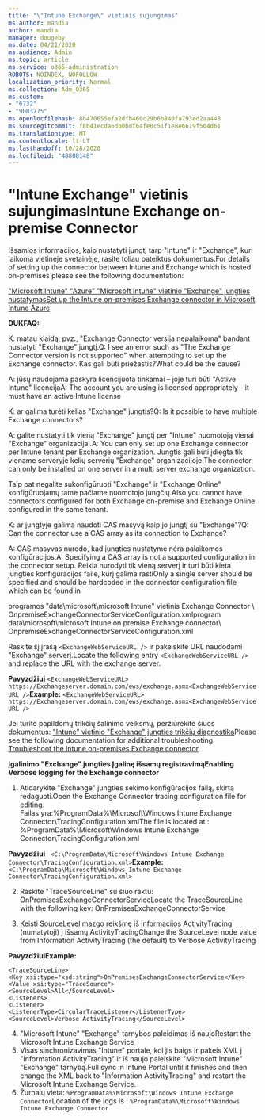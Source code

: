 ```yaml
---
title: "\"Intune Exchange\" vietinis sujungimas"
ms.author: mandia
author: mandia
manager: dougeby
ms.date: 04/21/2020
ms.audience: Admin
ms.topic: article
ms.service: o365-administration
ROBOTS: NOINDEX, NOFOLLOW
localization_priority: Normal
ms.collection: Adm_O365
ms.custom:
- "6732"
- "9003775"
ms.openlocfilehash: 8b470655efa2dfb460c29b6b840fa793ed2aa448
ms.sourcegitcommit: f8b41ecda6db0b8f64fe0c51f1e8e6619f504d61
ms.translationtype: MT
ms.contentlocale: lt-LT
ms.lasthandoff: 10/28/2020
ms.locfileid: "48808148"
---
```

# <a name="intune-exchange-on-premise-connector"></a><span data-ttu-id="8f794-102">"Intune Exchange" vietinis sujungimas</span><span class="sxs-lookup"><span data-stu-id="8f794-102">Intune Exchange on-premise Connector</span></span>

<span data-ttu-id="8f794-103">Išsamios informacijos, kaip nustatyti jungtį tarp "Intune" ir "Exchange", kuri laikoma vietinėje svetainėje, rasite toliau pateiktus dokumentus.</span><span class="sxs-lookup"><span data-stu-id="8f794-103">For details of setting up the connector between Intune and Exchange which is hosted on-premises please see the following documentation:</span></span>

[<span data-ttu-id="8f794-104">"Microsoft Intune" "Azure" "Microsoft Intune" vietinio "Exchange" jungties nustatymas</span><span class="sxs-lookup"><span data-stu-id="8f794-104">Set up the Intune on-premises Exchange connector in Microsoft Intune Azure</span></span>](https://docs.microsoft.com/intune/exchange-connector-install)

<span data-ttu-id="8f794-105">**DUK**</span><span class="sxs-lookup"><span data-stu-id="8f794-105">**FAQ:**</span></span>

<span data-ttu-id="8f794-106">K: matau klaidą, pvz., "Exchange Connector versija nepalaikoma" bandant nustatyti "Exchange" jungtį.</span><span class="sxs-lookup"><span data-stu-id="8f794-106">Q: I see an error such as "The Exchange Connector version is not supported" when attempting to set up the Exchange connector.</span></span> <span data-ttu-id="8f794-107">Kas gali būti priežastis?</span><span class="sxs-lookup"><span data-stu-id="8f794-107">What could be the cause?</span></span>

<span data-ttu-id="8f794-108">A: jūsų naudojama paskyra licencijuota tinkamai – joje turi būti "Active Intune" licencija</span><span class="sxs-lookup"><span data-stu-id="8f794-108">A: The account you are using is licensed appropriately - it must have an active Intune license</span></span>

<span data-ttu-id="8f794-109">K: ar galima turėti kelias "Exchange" jungtis?</span><span class="sxs-lookup"><span data-stu-id="8f794-109">Q: Is it possible to have multiple Exchange connectors?</span></span>

<span data-ttu-id="8f794-110">A: galite nustatyti tik vieną "Exchange" jungtį per "Intune" nuomotoją vienai "Exchange" organizacijai.</span><span class="sxs-lookup"><span data-stu-id="8f794-110">A: You can only set up one Exchange connector per Intune tenant per Exchange organization.</span></span> <span data-ttu-id="8f794-111">Jungtis gali būti įdiegta tik viename serveryje kelių serverių "Exchange" organizacijoje.</span><span class="sxs-lookup"><span data-stu-id="8f794-111">The connector can only be installed on one server in a multi server exchange organization.</span></span>

<span data-ttu-id="8f794-112">Taip pat negalite sukonfigūruoti "Exchange" ir "Exchange Online" konfigūruojamų tame pačiame nuomotojo jungčių.</span><span class="sxs-lookup"><span data-stu-id="8f794-112">Also you cannot have connectors configured for both Exchange on-premise and Exchange Online configured in the same tenant.</span></span>

<span data-ttu-id="8f794-113">K: ar jungtyje galima naudoti CAS masyvą kaip jo jungtį su "Exchange"?</span><span class="sxs-lookup"><span data-stu-id="8f794-113">Q: Can the connector use a CAS array as its connection to Exchange?</span></span>

<span data-ttu-id="8f794-114">A: CAS masyvas nurodo, kad jungties nustatyme nėra palaikomos konfigūracijos.</span><span class="sxs-lookup"><span data-stu-id="8f794-114">A: Specifying a CAS array is not a supported configuration in the connector setup.</span></span> <span data-ttu-id="8f794-115">Reikia nurodyti tik vieną serverį ir turi būti kieta jungties konfigūracijos faile, kurį galima rasti</span><span class="sxs-lookup"><span data-stu-id="8f794-115">Only a single server should be specified and should be hardcoded in the connector configuration file which can be found in</span></span>

<span data-ttu-id="8f794-116">programos "data\microsoft\microsoft Intune" vietinis Exchange Connector \ OnpremiseExchangeConnectorServiceConfiguration.xml</span><span class="sxs-lookup"><span data-stu-id="8f794-116">program data\microsoft\microsoft Intune on premise Exchange connector\ OnpremiseExchangeConnectorServiceConfiguration.xml</span></span>

<span data-ttu-id="8f794-117">Raskite šį įrašą ```<ExchangeWebServiceURL />``` ir pakeiskite URL naudodami "Exchange" serverį.</span><span class="sxs-lookup"><span data-stu-id="8f794-117">Locate the following entry ```<ExchangeWebServiceURL />``` and replace the URL with the exchange server.</span></span>

<span data-ttu-id="8f794-118">**Pavyzdžiui**
```<ExchangeWebServiceURL> https://Exchangeserver.domain.com/ews/exchange.asmx<ExchangeWebServiceURL />```</span><span class="sxs-lookup"><span data-stu-id="8f794-118">**Example:**
```<ExchangeWebServiceURL> https://Exchangeserver.domain.com/ews/exchange.asmx<ExchangeWebServiceURL />```</span></span>

<span data-ttu-id="8f794-119">Jei turite papildomų trikčių šalinimo veiksmų, peržiūrėkite šiuos dokumentus: ["Intune" vietinio "Exchange" jungties trikčių diagnostika](https://support.microsoft.com/help/4471887/troubleshooting-exchange-connector-in-microsoft-intune)</span><span class="sxs-lookup"><span data-stu-id="8f794-119">Please see the following documentation for additional troubleshooting: [Troubleshoot the Intune on-premises Exchange connector](https://support.microsoft.com/help/4471887/troubleshooting-exchange-connector-in-microsoft-intune)</span></span>

<span data-ttu-id="8f794-120">**Įgalinimo "Exchange" jungties Įgalinę išsamų registravimą**</span><span class="sxs-lookup"><span data-stu-id="8f794-120">**Enabling Verbose logging for the Exchange connector**</span></span>

1. <span data-ttu-id="8f794-121">Atidarykite "Exchange" jungties sekimo konfigūracijos failą, skirtą redaguoti.</span><span class="sxs-lookup"><span data-stu-id="8f794-121">Open the Exchange Connector tracing configuration file for editing.</span></span>  
<span data-ttu-id="8f794-122">Failas yra:%ProgramData%\Microsoft\Windows Intune Exchange Connector\TracingConfiguration.xml</span><span class="sxs-lookup"><span data-stu-id="8f794-122">The file is located at : %ProgramData%\Microsoft\Windows Intune Exchange Connector\TracingConfiguration.xml</span></span>  

<span data-ttu-id="8f794-123">**Pavyzdžiui**
``` <C:\ProgramData\Microsoft\Windows Intune Exchange Connector\TracingConfiguration.xml>```</span><span class="sxs-lookup"><span data-stu-id="8f794-123">**Example:**
``` <C:\ProgramData\Microsoft\Windows Intune Exchange Connector\TracingConfiguration.xml>```</span></span>
  
2. <span data-ttu-id="8f794-124">Raskite "TraceSourceLine" su šiuo raktu: OnPremisesExchangeConnectorService</span><span class="sxs-lookup"><span data-stu-id="8f794-124">Locate the TraceSourceLine with the following key: OnPremisesExchangeConnectorService</span></span>  
  
3. <span data-ttu-id="8f794-125">Keisti SourceLevel mazgo reikšmę iš informacijos ActivityTracing (numatytoji) į išsamų ActivityTracing</span><span class="sxs-lookup"><span data-stu-id="8f794-125">Change the SourceLevel node value from Information ActivityTracing (the default) to Verbose ActivityTracing</span></span>  

<span data-ttu-id="8f794-126">**Pavyzdžiui**</span><span class="sxs-lookup"><span data-stu-id="8f794-126">**Example:**</span></span>
```
<TraceSourceLine>  
<Key xsi:type="xsd:string">OnPremisesExchangeConnectorService</Key>  
<Value xsi:type="TraceSource">  
<SourceLevel>All</SourceLevel>  
<Listeners>  
<Listener>  
<ListenerType>CircularTraceListener</ListenerType>
<SourceLevel>Verbose ActivityTracing</SourceLevel>
```
4. <span data-ttu-id="8f794-127">"Microsoft Intune" "Exchange" tarnybos paleidimas iš naujo</span><span class="sxs-lookup"><span data-stu-id="8f794-127">Restart the Microsoft Intune Exchange Service</span></span>  
5. <span data-ttu-id="8f794-128">Visas sinchronizavimas "Intune" portale, kol jis baigs ir pakeis XML į "Information ActivityTracing" ir iš naujo paleiskite "Microsoft Intune" "Exchange" tarnybą.</span><span class="sxs-lookup"><span data-stu-id="8f794-128">Full sync in Intune Portal until it finishes and then change the XML back to "Information ActivityTracing" and restart the Microsoft Intune Exchange Service.</span></span>  
6. <span data-ttu-id="8f794-129">Žurnalų vieta: `%ProgramData%\Microsoft\Windows Intune Exchange Connector`</span><span class="sxs-lookup"><span data-stu-id="8f794-129">Location of the logs is : `%ProgramData%\Microsoft\Windows Intune Exchange Connector`</span></span>